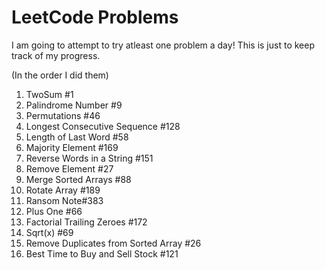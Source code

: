 # LeetCode Problems

I am going to attempt to try atleast one problem a day!
This is just to keep track of my progress.

(In the order I did them)

1. TwoSum #1
2. Palindrome Number #9
3. Permutations #46
4. Longest Consecutive Sequence #128
5. Length of Last Word #58
6. Majority Element #169
7. Reverse Words in a String #151
8. Remove Element #27
9. Merge Sorted Arrays #88
10. Rotate Array #189
11. Ransom Note#383
12. Plus One #66
13. Factorial Trailing Zeroes #172
14. Sqrt(x) #69
15. Remove Duplicates from Sorted Array #26
16. Best Time to Buy and Sell Stock #121
